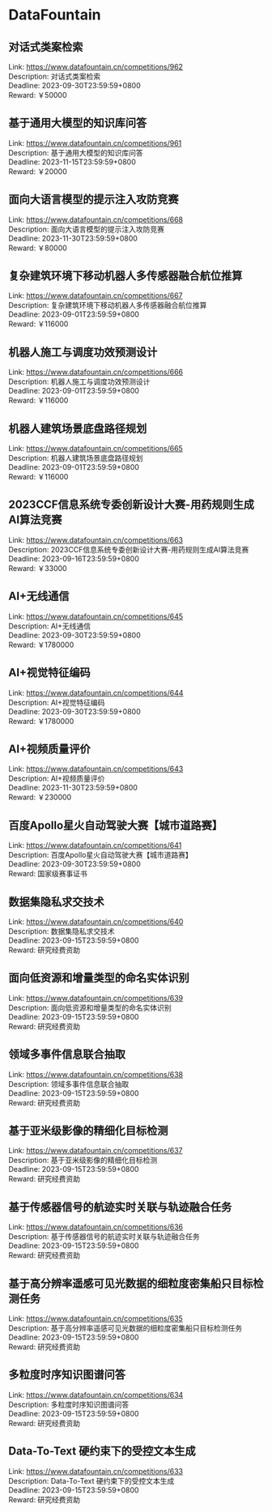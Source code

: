 # DataFountain



## 对话式类案检索

Link: https://www.datafountain.cn/competitions/962  
Description: 对话式类案检索  
Deadline: 2023-09-30T23:59:59+0800  
Reward: ￥50000  


## 基于通用大模型的知识库问答

Link: https://www.datafountain.cn/competitions/961  
Description: 基于通用大模型的知识库问答  
Deadline: 2023-11-15T23:59:59+0800  
Reward: ￥20000  


## 面向大语言模型的提示注入攻防竞赛

Link: https://www.datafountain.cn/competitions/668  
Description: 面向大语言模型的提示注入攻防竞赛  
Deadline: 2023-11-30T23:59:59+0800  
Reward: ￥80000  


## 复杂建筑环境下移动机器人多传感器融合航位推算

Link: https://www.datafountain.cn/competitions/667  
Description: 复杂建筑环境下移动机器人多传感器融合航位推算  
Deadline: 2023-09-01T23:59:59+0800  
Reward: ￥116000  


## 机器人施工与调度功效预测设计

Link: https://www.datafountain.cn/competitions/666  
Description: 机器人施工与调度功效预测设计  
Deadline: 2023-09-01T23:59:59+0800  
Reward: ￥116000  


## 机器人建筑场景底盘路径规划

Link: https://www.datafountain.cn/competitions/665  
Description: 机器人建筑场景底盘路径规划  
Deadline: 2023-09-01T23:59:59+0800  
Reward: ￥116000  


## 2023CCF信息系统专委创新设计大赛-用药规则生成AI算法竞赛

Link: https://www.datafountain.cn/competitions/663  
Description: 2023CCF信息系统专委创新设计大赛-用药规则生成AI算法竞赛  
Deadline: 2023-09-16T23:59:59+0800  
Reward: ￥33000  


## AI+无线通信

Link: https://www.datafountain.cn/competitions/645  
Description: AI+无线通信  
Deadline: 2023-09-30T23:59:59+0800  
Reward: ￥1780000  


## AI+视觉特征编码

Link: https://www.datafountain.cn/competitions/644  
Description: AI+视觉特征编码  
Deadline: 2023-09-30T23:59:59+0800  
Reward: ￥1780000  


## AI+视频质量评价

Link: https://www.datafountain.cn/competitions/643  
Description: AI+视频质量评价  
Deadline: 2023-11-30T23:59:59+0800  
Reward: ￥230000  


## 百度Apollo星火自动驾驶大赛【城市道路赛】

Link: https://www.datafountain.cn/competitions/641  
Description: 百度Apollo星火自动驾驶大赛【城市道路赛】  
Deadline: 2023-09-30T23:59:59+0800  
Reward: 国家级赛事证书  


## 数据集隐私求交技术

Link: https://www.datafountain.cn/competitions/640  
Description: 数据集隐私求交技术  
Deadline: 2023-09-15T23:59:59+0800  
Reward: 研究经费资助  


## 面向低资源和增量类型的命名实体识别

Link: https://www.datafountain.cn/competitions/639  
Description: 面向低资源和增量类型的命名实体识别  
Deadline: 2023-09-15T23:59:59+0800  
Reward: 研究经费资助  


## 领域多事件信息联合抽取

Link: https://www.datafountain.cn/competitions/638  
Description: 领域多事件信息联合抽取  
Deadline: 2023-09-15T23:59:59+0800  
Reward: 研究经费资助  


## 基于亚米级影像的精细化目标检测

Link: https://www.datafountain.cn/competitions/637  
Description: 基于亚米级影像的精细化目标检测  
Deadline: 2023-09-15T23:59:59+0800  
Reward: 研究经费资助  


## 基于传感器信号的航迹实时关联与轨迹融合任务

Link: https://www.datafountain.cn/competitions/636  
Description: 基于传感器信号的航迹实时关联与轨迹融合任务  
Deadline: 2023-09-15T23:59:59+0800  
Reward: 研究经费资助  


## 基于高分辨率遥感可见光数据的细粒度密集船只目标检测任务

Link: https://www.datafountain.cn/competitions/635  
Description: 基于高分辨率遥感可见光数据的细粒度密集船只目标检测任务  
Deadline: 2023-09-15T23:59:59+0800  
Reward: 研究经费资助  


## 多粒度时序知识图谱问答

Link: https://www.datafountain.cn/competitions/634  
Description: 多粒度时序知识图谱问答  
Deadline: 2023-09-15T23:59:59+0800  
Reward: 研究经费资助  


## Data-To-Text 硬约束下的受控文本生成

Link: https://www.datafountain.cn/competitions/633  
Description: Data-To-Text 硬约束下的受控文本生成  
Deadline: 2023-09-15T23:59:59+0800  
Reward: 研究经费资助  

